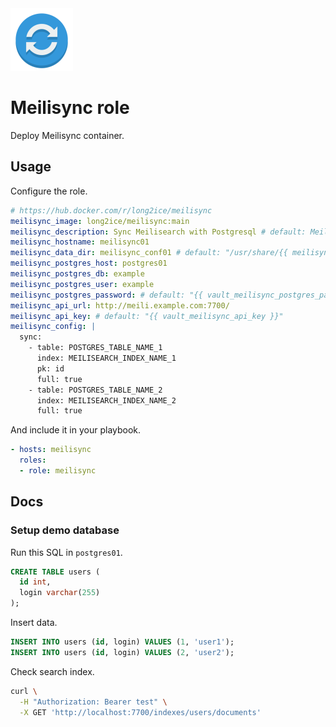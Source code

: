 <img src="/logos/meilisync.png" alt="meilisync logo" width="100" height="100">

# Meilisync role

Deploy Meilisync container.

## Usage

Configure the role.

```yml
# https://hub.docker.com/r/long2ice/meilisync
meilisync_image: long2ice/meilisync:main
meilisync_description: Sync Meilisearch with Postgresql # default: Meilisync
meilisync_hostname: meilisync01
meilisync_data_dir: meilisync_conf01 # default: "/usr/share/{{ meilisync_hostname }}"
meilisync_postgres_host: postgres01
meilisync_postgres_db: example
meilisync_postgres_user: example
meilisync_postgres_password: # default: "{{ vault_meilisync_postgres_password }}"
meilisync_api_url: http://meili.example.com:7700/
meilisync_api_key: # default: "{{ vault_meilisync_api_key }}"
meilisync_config: |
  sync:
    - table: POSTGRES_TABLE_NAME_1
      index: MEILISEARCH_INDEX_NAME_1
      pk: id 
      full: true
    - table: POSTGRES_TABLE_NAME_2
      index: MEILISEARCH_INDEX_NAME_2
      full: true
```

And include it in your playbook.

```yml
- hosts: meilisync
  roles:
  - role: meilisync
```


## Docs

### Setup demo database

Run this SQL in `postgres01`.

``` sql
CREATE TABLE users (
  id int, 
  login varchar(255)
);
```

Insert data.

``` sql
INSERT INTO users (id, login) VALUES (1, 'user1');
INSERT INTO users (id, login) VALUES (2, 'user2');
```

Check search index. 

``` bash
curl \
  -H "Authorization: Bearer test" \
  -X GET 'http://localhost:7700/indexes/users/documents'
```
